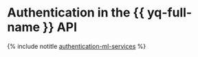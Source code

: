 # Authentication in the {{ yq-full-name }} API

{% include notitle [authentication-ml-services](../../_includes/authentication-ml-services.md) %}
